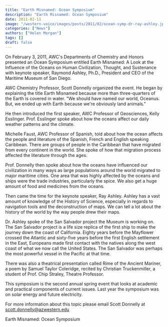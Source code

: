 ```yaml
---
title: "Earth Misnamed: Ocean Symposium"
description: "Earth Misnamed: Ocean Symposium"
date: 2011-02-11
image: "/western-voice/images/posts/2011/02/ocean-symp-dr-ray-ashley.jpg"
categories: ["News"]
authors: ["Helen Morgan"]
tags: []
draft: false
---
```

On February 3, 2011, AWC's Departments of Chemistry and Honors presented an Ocean Symposium entitled Earth Misnamed: A Look at the Influence of the Oceans on Human Civilization, Thought, and Sustenance with keynote speaker, Raymond Ashley, Ph.D., President and CEO of the Maritime Museum of San Diego.

AWC Chemistry Professor, Scott Donnelly organized the event. He began by explaining the title Earth Misnamed because more than three-quarters of the Earth is covered in water. "We should have named our world, Oceanus. But, we ended up with Earth because we're obviously land animals."

He then introduced the first speaker, AWC Professor of Geosciences, Kelly Esslinger. Prof. Esslinger spoke about how the oceans affect our daily weather patterns and the climate.

Michelle Faust, AWC Professor of Spanish, told about how the ocean affects the people and literature of the Spanish, French and English speaking Caribbean. There are groups of people in the Caribbean that have migrated from every continent in the world. She spoke of how that migration process affected the literature through the ages.

Prof. Donnelly then spoke about how the oceans have influenced our civilization in many ways as large populations around the world migrated to major maritime cities. One area that was highly affected by the oceans and ships were the trade industries, particularly the spice. We also get a huge amount of food and medicines from the oceans.

Then came the time for the keynote speaker, Ray Ashley. Ashley has a vast amount of knowledge of the History of Science, especially in regards to navigation tools and the deconstruction of maps. We can tell a lot about the history of the world by the way people drew their maps.

Dr. Ashley spoke of the San Salvador project the Museum is working on. The San Salvador project is a life size replica of the first ship to make the journey down the coast of California. Eighty years before the Mayflower crossed the Atlantic and sixty-five years before the first English settlement in the East, Europeans made first contact with the natives along the west coast of what we now call the United States. The San Salvador was perhaps the most powerful vessel in the Pacific at that time.

There was also a theatrical presentation called Rime of the Ancient Mariner, a poem by Samuel Taylor Coleridge, recited by Christian Truckenmiller, a student of Prof. Chip Straley, Theatre Professor.

This symposium is the second annual spring event that looks at academic and practical components of current issues. Last year the symposium was on solar energy and future electricity.

For more information about this topic please email Scott Donnelly at scott.donnelly@azwestern.edu

Earth Misnamed: Ocean Symposium